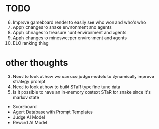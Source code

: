 # TODO
6) Improve gameboard render to easily see who won and who's who
7) Apply changes to snake environment and agents
8) Apply chnages to treasure hunt environment and agents
9) Apply changes to minesweeper environment and agents
10) ELO ranking thing

# other thoughts
3) Need to look at how we can use judge models to dynamically improve strategy prompt
4) Need to look at how to build STaR type fine tune data
5) Is it possible to have an in-memory context STaR for snake since it's markov state


- Scoreboard
- Agent Database with Prompt Templates
- Judge AI Model
- Reward AI Model
